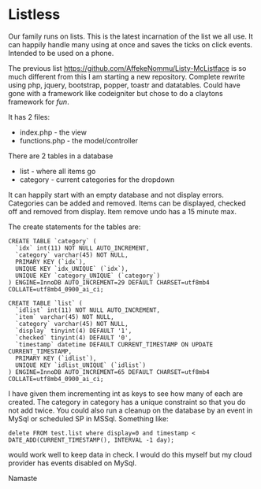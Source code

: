 # Listless

Our family runs on lists. This is the latest incarnation of the list we all use.
It can happily handle many using at once and saves the ticks on click events.
Intended to be used on a phone.

The previous list https://github.com/AffekeNommu/Listy-McListface is so much different from this I am starting a new repository.
Complete rewrite using php, jquery, bootstrap, popper, toastr and datatables.
Could have gone with a framework like codeigniter but chose to do a claytons framework for _fun_.

It has 2 files:
* index.php - the view
* functions.php - the model/controller

There are 2 tables in a database
* list - where all items go
* category - current categories for the dropdown

It can happily start with an empty database and not display errors.
Categories can be added and removed.
Items can be displayed, checked off and removed from display.
Item remove undo has a 15 minute max.

The create statements for the tables are:

```
CREATE TABLE `category` (
  `idx` int(11) NOT NULL AUTO_INCREMENT,
  `category` varchar(45) NOT NULL,
  PRIMARY KEY (`idx`),
  UNIQUE KEY `idx_UNIQUE` (`idx`),
  UNIQUE KEY `category_UNIQUE` (`category`)
) ENGINE=InnoDB AUTO_INCREMENT=29 DEFAULT CHARSET=utf8mb4 COLLATE=utf8mb4_0900_ai_ci;

CREATE TABLE `list` (
  `idlist` int(11) NOT NULL AUTO_INCREMENT,
  `item` varchar(45) NOT NULL,
  `category` varchar(45) NOT NULL,
  `display` tinyint(4) DEFAULT '1',
  `checked` tinyint(4) DEFAULT '0',
  `timestamp` datetime DEFAULT CURRENT_TIMESTAMP ON UPDATE CURRENT_TIMESTAMP,
  PRIMARY KEY (`idlist`),
  UNIQUE KEY `idlist_UNIQUE` (`idlist`)
) ENGINE=InnoDB AUTO_INCREMENT=65 DEFAULT CHARSET=utf8mb4 COLLATE=utf8mb4_0900_ai_ci;
```
I have given them incrementing int as keys to see how many of each are created.
The category in category has a unique constraint so that you do not add twice.
You could also run a cleanup on the database by an event in MySql or scheduled SP in MSSql.
Something like:
```
delete FROM test.list where display=0 and timestamp < DATE_ADD(CURRENT_TIMESTAMP(), INTERVAL -1 day);
```
would work well to keep data in check. I would do this myself but my cloud provider has events disabled on MySql.

Namaste
